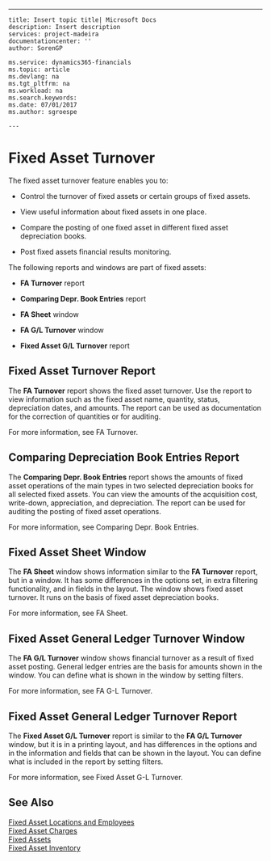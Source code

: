 ---
    title: Insert topic title| Microsoft Docs
    description: Insert description
    services: project-madeira
    documentationcenter: ''
    author: SorenGP

    ms.service: dynamics365-financials
    ms.topic: article
    ms.devlang: na
    ms.tgt_pltfrm: na
    ms.workload: na
    ms.search.keywords:
    ms.date: 07/01/2017
    ms.author: sgroespe

    ---
# Fixed Asset Turnover
The fixed asset turnover feature enables you to:  
  
-   Control the turnover of fixed assets or certain groups of fixed assets.  
  
-   View useful information about fixed assets in one place.  
  
-   Compare the posting of one fixed asset in different fixed asset depreciation books.  
  
-   Post fixed assets financial results monitoring.  
  
 The following reports and windows are part of fixed assets:  
  
-   **FA Turnover** report  
  
-   **Comparing Depr. Book Entries** report  
  
-   **FA Sheet** window  
  
-   **FA G\/L Turnover** window  
  
-   **Fixed Asset G\/L Turnover** report  
  
## Fixed Asset Turnover Report  
 The **FA Turnover** report shows the fixed asset turnover. Use the report to view information such as the fixed asset name, quantity, status, depreciation dates, and amounts. The report can be used as documentation for the correction of quantities or for auditing.  
  
 For more information, see FA Turnover.  
  
## Comparing Depreciation Book Entries Report  
 The **Comparing Depr. Book Entries** report shows the amounts of fixed asset operations of the main types in two selected depreciation books for all selected fixed assets. You can view the amounts of the acquisition cost, write-down, appreciation, and depreciation. The report can be used for auditing the posting of fixed asset operations.  
  
 For more information, see Comparing Depr. Book Entries.  
  
## Fixed Asset Sheet Window  
 The **FA Sheet** window shows information similar to the **FA Turnover** report, but in a window. It has some differences in the options set, in extra filtering functionality, and in fields in the layout. The window shows fixed asset turnover. It runs on the basis of fixed asset depreciation books.  
  
 For more information, see FA Sheet.  
  
## Fixed Asset General Ledger Turnover Window  
 The **FA G\/L Turnover** window shows financial turnover as a result of fixed asset posting. General ledger entries are the basis for amounts shown in the window. You can define what is shown in the window by setting filters.  
  
 For more information, see FA G-L Turnover.  
  
## Fixed Asset General Ledger Turnover Report  
 The **Fixed Asset G\/L Turnover** report is similar to the **FA G\/L Turnover** window, but it is in a printing layout, and has differences in the options and in the information and fields that can be shown in the layout. You can define what is included in the report by setting filters.  
  
 For more information, see Fixed Asset G-L Turnover.  
  
## See Also  
 [Fixed Asset Locations and Employees](../fixed-asset-locations-and-employees.md)   
 [Fixed Asset Charges](../fixed-asset-charges.md)   
 [Fixed Assets](../fixed-assets.md)   
 [Fixed Asset Inventory](../fixed-asset-inventory.md)
